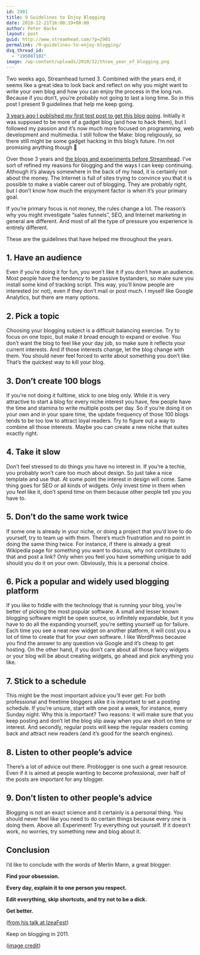 ```yaml
---
id: 2901
title: 9 Guidelines to Enjoy Blogging
date: 2010-12-21T16:00:19+00:00
author: Peter Backx
layout: post
guid: http://www.streamhead.com/?p=2901
permalink: /9-guidelines-to-enjoy-blogging/
dsq_thread_id:
  - "195087102"
image: /wp-content/uploads/2010/12/three_year_of_blogging.png
---
```

Two weeks ago, Streamhead turned 3. Combined with the years end, it seems like a great idea to look back and reflect on why you might want to write your own blog and how you can enjoy the process in the long run. Because if you don&#8217;t, you&#8217;re probably not going to last a long time. So in this post I present 9 guidelines that help me keep going.

<!--more-->

<a title="Streamhead's Hello World" href="http://www.streamhead.com/hello-world/" target="_blank">3 years ago I published my first test post to get this blog going</a>. Initially it was supposed to be more of a gadget blog (and how to hack them), but I followed my passion and it&#8217;s now much more focused on programming, web development and multimedia. I still follow the Make: blog religiously, so there still might be some gadget hacking in this blog&#8217;s future. I&#8217;m not promising anything though 🙂

Over those 3 years and <a title="Peter's history on the net" href="http://www.streamhead.com/short-history-digital/" target="_blank">the blogs and experiments before Streamhead</a>. I&#8217;ve sort of refined my reasons for blogging and the ways I can keep continuing. Although it&#8217;s always somewhere in the back of my head, it is certainly not about the money. The Internet is full of sites trying to convince you that it is possible to make a viable career out of blogging. They are probably right, but I don&#8217;t know how much the enjoyment factor is when it&#8217;s your primary goal.

If you&#8217;re primary focus is not money, the rules change a lot. The reason&#8217;s why you might investigate &#8220;sales funnels&#8221;, SEO, and Internet marketing in general are different. And most of all the type of pressure you experience is entirely different.

These are the guidelines that have helped me throughout the years.

## 1. **Have an audience**

<div>
  <strong> </strong> Even if you&#8217;re doing it for fun, you won&#8217;t like it if you don&#8217;t have an audience. Most people have the tendency to be passive bystanders, so make sure you install some kind of tracking script. This way, you&#8217;ll know people are interested (or not), even if they don&#8217;t mail or post much. I myself like Google Analytics, but there are many options.
</div>

## 2. **Pick a topic**

<div>
  Choosing your blogging subject is a difficult balancing exercise. Try to focus on one topic, but make it broad enough to expand or evolve. You don&#8217;t want the blog to feel like your day job, so make sure it reflects your current interests. And if those interests change, let the blog change with them. You should never feel forced to write about something you don&#8217;t like. That&#8217;s the quickest way to kill your blog.
</div>

## 3. **Don&#8217;t create 100 blogs**

<div>
  If you&#8217;re not doing it fulltime, stick to one blog only. While it is very attractive to start a blog for every niche interest you have, few people have the time and stamina to write multiple posts per day. So if you&#8217;re doing it on your own and in your spare time, the update frequency of those 100 blogs tends to be too low to attract loyal readers. Try to figure out a way to combine all those interests. Maybe you can create a new niche that suites exactly right.
</div>

## 4. **Take it slow**

<div>
  Don&#8217;t feel stressed to do things you have no interest in. If you&#8217;re a techie, you probably won&#8217;t care too much about design. So just take a nice template and use that. At some point the interest in design will come. Same thing goes for SEO or all kinds of widgets. Only invest time in them when you feel like it, don&#8217;t spend time on them because other people tell you you have to.
</div>

## 5. **Don&#8217;t do the same work twice**

<div>
  If some one is already in your niche, or doing a project that you&#8217;d love to do yourself, try to team up with them. There&#8217;s much frustration and no point in doing the same thing twice. For instance, if there is already a great Wikipedia page for something you want to discuss, why not contribute to that and post a link? Only when you feel you have something unique to add should you do it on your own. Obviously, this is a personal choice.
</div>

## **6. Pick a popular and widely used blogging platform**

<div>
  If you like to fiddle with the technology that is running your blog, you&#8217;re better of picking the most popular software. A small and lesser known blogging software might be open source, so infinitely expandable, but it you have to do all the expanding yourself, you&#8217;re setting yourself up for failure. Each time you see a neat new widget on another platform, it will cost you a lot of time to create that for your own software. I like WordPress because you find the answer to any question via Google and it&#8217;s cheap to get hosting. On the other hand, if you don&#8217;t care about all those fancy widgets or your blog will be about creating widgets, go ahead and pick anything you like.
</div>

## 7. **Stick to a schedule**

<div>
  This might be the most important advice you&#8217;ll ever get: For both professional and freetime bloggers alike it is important to set a posting schedule. If you&#8217;re unsure, start with one post a week, for instance, every Sunday night. Why this is important? Two reasons: it will make sure that you keep posting and don&#8217;t let the blog slip away when you are short on time or interest. And secondly, regular posts will keep the regular readers coming back and attract new readers (and it&#8217;s good for the search engines).
</div>

## 8. **Listen to other people&#8217;s advice**

<div>
  There&#8217;s a lot of advice out there. Problogger is one such a great resource. Even if it is aimed at people wanting to become professional, over half of the posts are important for any blogger.
</div>

## 9. **Don&#8217;t listen to other people&#8217;s advice**

<div>
  Blogging is not an exact science and it certainly is a personal thing. You should never feel like you need to do certain things because every one is doing them. Above all: Experiment! Try everything out yourself. If it doesn&#8217;t work, no worries, try something new and blog about it.
</div>

## Conclusion

I&#8217;d like to conclude with the words of Merlin Mann, a great blogger:
  
**Find your obsession.** 
  
**Every day, explain it to one person you respect.** 
  
**Edit everything, skip shortcuts, and try not to be a dick.**
  
**Get better.**
  
(<a title="Merlin Mann at IzeaFest" href="http://www.ustream.tv/recorded/708831" target="_blank">from his talk at IzeaFest</a>)
  
Keep on blogging in 2011.

(<a title="three feet" href="http://www.flickr.com/photos/sillydog/72697229/" target="_blank">image credit</a>)

<!-- AddThis Advanced Settings generic via filter on the_content -->

<!-- AddThis Share Buttons generic via filter on the_content -->